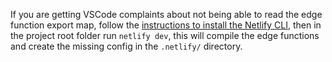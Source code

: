 If you are getting VSCode complaints about not being able to read the edge function export map, follow the [instructions to install the Netlify CLI](https://docs.netlify.com/cli/get-started/), then in the project root folder run `netlify dev`, this will compile the edge functions and create the missing config in the `.netlify/` directory.

